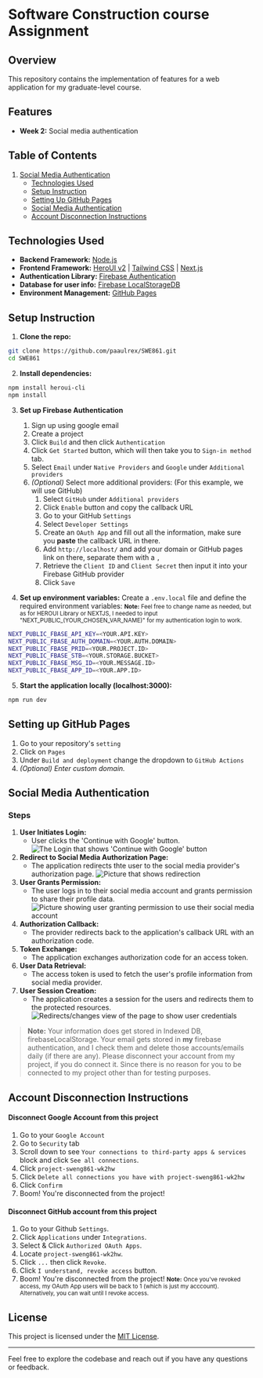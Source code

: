 # Software Construction course Assignment

## Overview

This repository contains the implementation of features for a web application for my graduate-level course.

## Features
<!-- - **Week 1:** Cloud Image Upload -->
- **Week 2:** Social media authentication

## Table of Contents
<!-- 1. [Cloud Image Upload](#cloud-image-upload) -->
1. [Social Media Authentication](#social-media-authentication)
    - [Technologies Used](#technologies-used)
    - [Setup Instruction](#setup-instruction)
    - [Setting Up GitHub Pages](#setting-up-github-pages)
    - [Social Media Authentication](#social-media-authentication)
    - [Account Disconnection Instructions](#account-disconnection-instructions)


## Technologies Used
- **Backend Framework:** [Node.js](https://nodejs.org)
- **Frontend Framework:** [HeroUI v2](https://heroui.com) | [Tailwind CSS](https://tailwindcss.com/) | [Next.js](https://nextjs.org/docs/getting-started)
- **Authentication Library:** [Firebase Authentication](https://firebase.google.com/)
- **Database for user info:** [Firebase LocalStorageDB](https://firebase.google.com/)
- **Environment Management:** [GitHub Pages](https://github.com)

## Setup Instruction
1. **Clone the repo:**
  ```bash
  git clone https://github.com/paaulrex/SWE861.git
  cd SWE861
  ```
2. **Install dependencies:**
  ```bash
  npm install heroui-cli
  npm install
  ```
3. **Set up Firebase Authentication**
    1. Sign up using google email
    2. Create a project
    3. Click `Build` and then click `Authentication`
    4. Click `Get Started` button, which will then take you to `Sign-in method` tab.
    5. Select `Email` under `Native Providers` and `Google` under `Additional providers`
    6. *(Optional)* Select more additional providers: (For this example, we will use GitHub)
        1. Select `GitHub` under `Additional providers`
        2. Click `Enable` button and copy the callback URL
        3. Go to your GitHub `Settings`
        4. Select `Developer Settings`
        5. Create an `OAuth App` and fill out all the information, make sure you **paste** the callback URL in there.
        6. Add `http://localhost/` and add your domain or GitHub pages link on there, separate them with a `,`
        7. Retrieve the `Client ID` and `Client Secret` then input it into your Firebase GitHub provider
        8. Click `Save`

4. **Set up environment variables:**
  Create a `.env.local` file and define the required environment variables:
  <small>**Note:** Feel free to change name as needed, but as for HEROUI Library or NEXTJS, I needed to input "NEXT_PUBLIC_(YOUR_CHOSEN_VAR_NAME)" for my authentication login to work.</small>
  ```bash
  NEXT_PUBLIC_FBASE_API_KEY=<YOUR.API.KEY>
  NEXT_PUBLIC_FBASE_AUTH_DOMAIN=<YOUR.AUTH.DOMAIN>
  NEXT_PUBLIC_FBASE_PRID=<YOUR.PROJECT.ID>
  NEXT_PUBLIC_FBASE_STB=<YOUR.STORAGE.BUCKET>
  NEXT_PUBLIC_FBASE_MSG_ID=<YOUR.MESSAGE.ID>
  NEXT_PUBLIC_FBASE_APP_ID=<YOUR.APP.ID>
  ```
5. **Start the application locally (localhost:3000):**
  ```bash
  npm run dev
  ```

## Setting up GitHub Pages
1. Go to your repository's `setting`
2. Click on `Pages`
3. Under `Build and deployment` change the dropdown to `GitHub Actions`
4. *(Optional) Enter custom domain.*

## Social Media Authentication
### Steps
1. **User Initiates Login:**
    - User clicks the 'Continue with Google' button.
![The Login that shows 'Continue with Google' button](/readme%20pics/1.png)
2. **Redirect to Social Media Authorization Page:**
    - The application redirects thte user to the social media provider's authorization page.
![Picture that shows redirection](/readme%20pics/1.png)
3. **User Grants Permission:**
    - The user logs in to their social media account and grants permission to share their profile data.
![Picture showing user granting permission to use their social media account](/readme%20pics/2.png)
4. **Authorization Callback:**
    - The provider redirects back to the application's callback URL with an authorization code.
5. **Token Exchange:**
    - The application exchanges authorization code for an access token.
6. **User Data Retrieval:**
    - The access token is used to fetch the user's profile information from social media provider.
7. **User Session Creation:**
    - The application creates a session for the users and redirects them to the protected resources.
![Redirects/changes view of the page to show user credentials](/readme%20pics/4.png)

>**Note:** Your information does get stored in Indexed DB, firebaseLocalStorage. Your email gets stored in **my** firebase authentication, and I check them and delete those accounts/emails daily (if there are any). Please disconnect your account from my project, if you do connect it. Since there is no reason for you to be connected to my project other than for testing purposes.


## Account Disconnection Instructions
#### Disconnect Google Account from this project
1. Go to your `Google Account`
2. Go to `Security` tab
3. Scroll down to see `Your connections to third-party apps & services` block and click `See all connections`.
4. Click `project-sweng861-wk2hw`
5. Click `Delete all connections you have with project-sweng861-wk2hw`
6. Click `Confirm`
7. Boom! You're disconnected from the project!

#### Disconnect GitHub account from this project
1. Go to your Github `Settings`.
2. Click `Applications` under `Integrations`.
3. Select & Click `Authorized OAuth Apps`.
4. Locate `project-sweng861-wk2hw`.
5. Click `...` then click `Revoke`.
6. Click `I understand, revoke access` button.
7. Boom! You're disconnected from the project!
<small>**Note:** Once you've revoked access, my OAuth App users will be back to 1 (which is just my acccount).
Alternatively, you can wait until I revoke access.</small>

## License
This project is licensed under the [MIT License](LICENSE).

***

Feel free to explore the codebase and reach out if you have any questions or feedback.